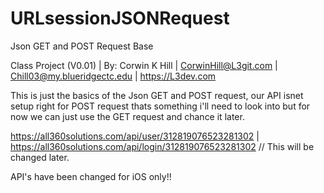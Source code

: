 # URLsessionJSONRequest
Json GET and POST Request Base


Class Project (V0.01) | By: Corwin K Hill | CorwinHill@L3git.com | Chill03@my.blueridgectc.edu | https://L3dev.com


This is just the basics of the Json GET and POST request, our API isnet setup right for POST request thats something i'll need to look into but for now we can just
use the GET request and chance it later.

https://all360solutions.com/api/user/312819076523281302
 | 
https://all360solutions.com/api/login/312819076523281302 // This will be changed later.


API's have been changed for iOS only!! 
